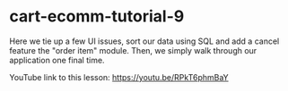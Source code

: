 # cart-ecomm-tutorial-9
Here we tie up a few UI issues, sort our data using SQL and add a cancel feature the "order item" module. Then, we simply walk through our application one final time.

YouTube link to this lesson: https://youtu.be/RPkT6phmBaY
